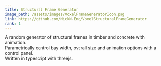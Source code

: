 ```yaml
---
title: Structural Frame Generator
image_path: /assets/images/VoxelFrameGeneratorIcon.png
link: https://github.com/NickN-Eng/VoxelStructuralFrameGenerator
rank: 1
---
```

A random generator of structural frames in timber and concrete with animation.<br/>
Parametrically control bay width, overall size and animation options with a control panel.<br/>
Written in typescript with threejs.<br/>
